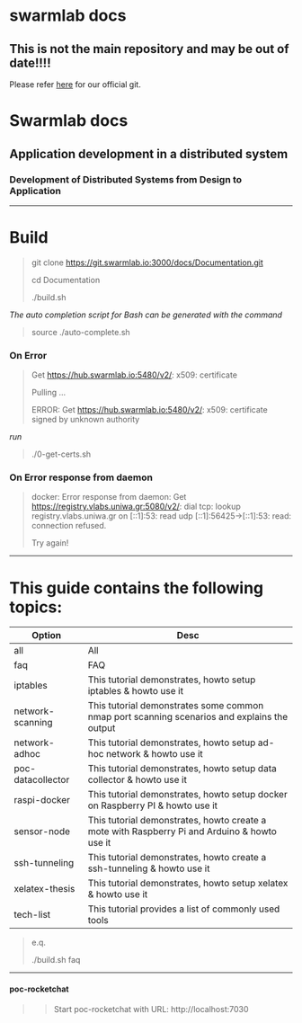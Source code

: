 # swarmlab docs

 
## This is not the main repository and may be out of date!!!!

Please refer <a href="https://git.swarmlab.io:3000/docs/Documentation">here</a> for our official git.
 
# Swarmlab docs
## Application development in a distributed system 
### Development of Distributed Systems from Design to Application

----

# Build

> git clone https://git.swarmlab.io:3000/docs/Documentation.git
>
> cd Documentation
>
> ./build.sh
>
>

   *The auto completion script for Bash can be generated with the command*
>
> source ./auto-complete.sh
>



### On Error

>
> Get https://hub.swarmlab.io:5480/v2/: x509: certificate
>
> Pulling  ...
> 
> ERROR: Get https://hub.swarmlab.io:5480/v2/: x509: certificate signed by unknown authority
>

   *run*
>
>  ./0-get-certs.sh
>


### On Error response from daemon

>
>docker: Error response from daemon: Get https://registry.vlabs.uniwa.gr:5080/v2/: dial tcp: lookup registry.vlabs.uniwa.gr on [::1]:53: read udp [::1]:56425->[::1]:53: read: connection refused.
>
>Try again!
>

----

# This guide contains the following  topics:


Option | Desc
------ | ------
all | All
faq | FAQ
iptables | This tutorial demonstrates, howto setup iptables & howto use it
network-scanning | This tutorial demonstrates some common nmap port scanning scenarios and explains the output
network-adhoc | This tutorial demonstrates, howto setup ad-hoc network & howto use it
poc-datacollector | This tutorial demonstrates, howto setup data collector & howto use it
raspi-docker | This tutorial demonstrates, howto setup docker on Raspberry PI & howto use it
sensor-node | This tutorial demonstrates, howto create a mote with Raspberry Pi and Arduino & howto use it
ssh-tunneling | This tutorial demonstrates, howto create a ssh-tunneling & howto use it
xelatex-thesis| This tutorial demonstrates, howto setup xelatex & howto use it
tech-list  | This tutorial provides a list of commonly used tools

> e.q.
> 
> ./build.sh faq
> 
> 

----

#### poc-rocketchat
> 
>> Start poc-rocketchat with URL: http://localhost:7030
> 


